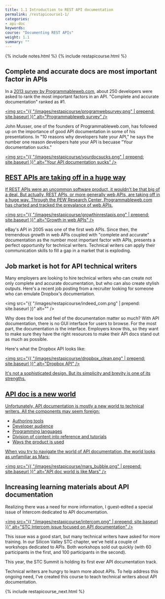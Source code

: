 ```yaml
---
title: 1.1 Introduction to REST API documentation
permalink: /restapicourse1-1/
categories:
- api-doc
keywords: 
course: "Documenting REST APIs"
weight: 1.1
summary: ""
---
```

{% include notes.html %}
{% include restapicourse.html %}

## Complete and accurate docs are most important factor in APIs

In a [2013 survey by Programmableweb.com](http://www.programmableweb.com/news/api-consumers-want-reliability-documentation-and-community/2013/01/07), about 250 developers were asked to rank the most important factors in an API. "Complete and accurate documentation" ranked as #1.

<a href="http://www.programmableweb.com/news/api-consumers-want-reliability-documentation-and-community/2013/01/07"><img src="{{ "/images/restapicourse/programwebsurvey.png" | prepend: site.baseurl }}" alt="Programmableweb survey" /></a>

John Musser, one of the founders of Programmableweb.com, has followed up on the importance of good API documentation in some of his presentations. In "10 reasons why developers hate your API," he says the number one reason developers hate your API is becuase "Your documentation sucks."

<a href="http://www.slideshare.net/jmusser/ten-reasons-developershateyourapi"><img src="{{ "/images/restapicourse/yourdocsucks.png" | prepend: site.baseurl }}" alt="Your API documentation sucks" />

## REST APIs are taking off in a huge way

If REST APIs were an uncommon software product, it wouldn't be that big of a deal. But actually, REST APIs, or more generally web APIs, are taking off in a huge way. Through the PEW Research Center, Programmableweb.com has charted and tracked the prevalance of web APIs.

<a href="http://www.slideshare.net/programmableweb/web-api-growthsince2005"><img src="{{ "/images/restapicourse/growthinrestapis.png" | prepend: site.baseurl }}" alt="Growth in web APIs" /></a>

eBay's API in 2005 was one of the first web APIs. Since then, the tremendous growth in web APIs coupled with "complete and accurate" documentation as the number most important factor with APIs, presents a perfect opportunity for technical writers. Technical writers can apply their communication skills to fill a gap in a market that is exploding.

## Job market is hot for API technical writers
Many employers are looking to hire technical writers who can create not only complete and accurate documentation, but who can also create stylish outputs. Here's a recent job posting from a recruiter looking for someone who can emulate Dropbox's documentation.

<img src="{{ "/images/restapicourse/indeed_com.png" | prepend: site.baseurl }}" alt="" />

Why does the look and feel of the documentation matter so much? With API documentation, there is no GUI interface for users to browse. For the most part, the documentation *is* the interface. Employers know this, so they want to make sure they have the right resources to make their API docs stand out as much as possible.

Here's what the Dropbox API looks like: 

<a href="https://www.dropbox.com/developers/sync/start/android"><img src="{{ "/images/restapicourse/dropbox_clean.png" | prepend: site.baseurl }}" alt="Dropbox API" />

It's not a sophisticated design. But its simplicity and brevity is one of its strengths.

## API doc is a new world

Unfortunately, API documentation is mostly a new world to technical writers. All the components may seem foreign: 

* Authoring tools
* Developer audience
* Programming languages
* Division of content into reference and tutorials
* Ways the product is used

When you try to navigate the world of API documentation, the world looks as unfamiliar as Mars:

<a href="http://bit.ly/ZFYI0T"><img src="{{ "/images/restapicourse/mars_bubble.png" | prepend: site.baseurl }}" alt="API doc world is like Mars" /></a>

## Increasing learning materials about API documentation

Realizing there was a need for more information, I guest-edited a special issue of Intercom dedicated to API documentation.

<a href="http://bit.ly/stcintercomapiissue"><img src="{{ "/images/restapicourse/intercom.png" | prepend: site.baseurl }}" alt="STC Intercom issue focused on API documentation" /></a> 

This issue was a good start, but many technical writers have asked for more training. In our Silicon Valley STC chapter, we've held a couple of workshops dedicated to APIs. Both workshops sold out quickly (with 60 participants in the first, and 100 participants in the second). 

This year, the STC Summit is holding its first ever API documentation track.

Technical writers are hungry to learn more about APIs. To help address this ongoing need, I've created this course to teach technical writers about API documentation. 

{% include restapicourse_next.html %}